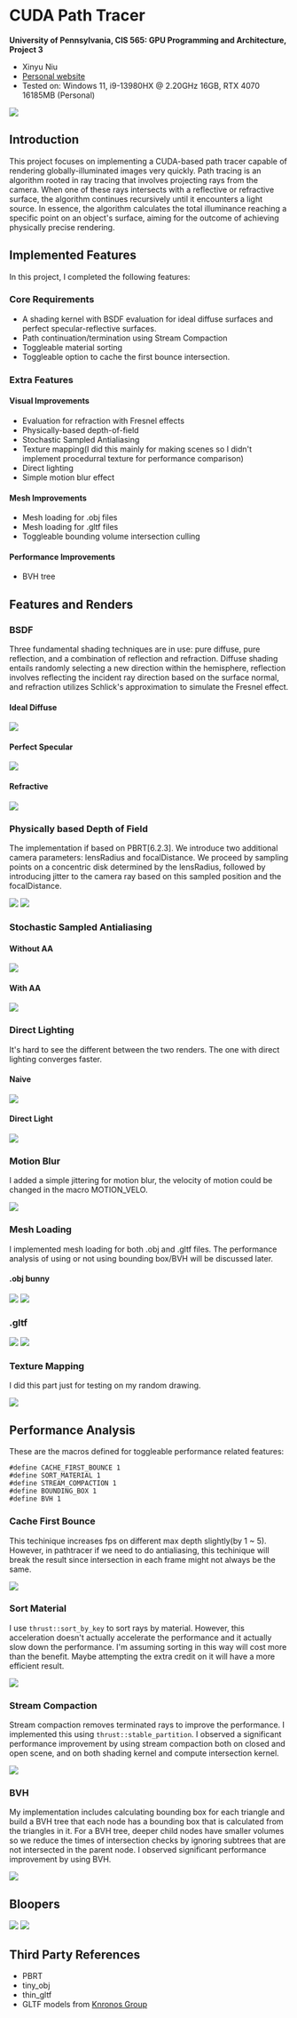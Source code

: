 CUDA Path Tracer
================

**University of Pennsylvania, CIS 565: GPU Programming and Architecture, Project 3**

* Xinyu Niu
* [Personal website](https://xinyuniu6.wixsite.com/my-site-1)
* Tested on: Windows 11, i9-13980HX @ 2.20GHz 16GB, RTX 4070 16185MB (Personal)

![](img/immg.png)

## Introduction

This project focuses on implementing a CUDA-based path tracer capable of rendering globally-illuminated images very quickly. 
Path tracing is an algorithm rooted in ray tracing that involves projecting rays from the camera. When one of these rays intersects with a reflective or refractive surface, the algorithm continues recursively until it encounters a light source. In essence, the algorithm calculates the total illuminance reaching a specific point on an object's surface, aiming for the outcome of achieving physically precise rendering.

## Implemented Features

In this project, I completed the following features:

### Core Requirements

* A shading kernel with BSDF evaluation for ideal diffuse surfaces and perfect specular-reflective surfaces.
* Path continuation/termination using Stream Compaction
* Toggleable material sorting
* Toggleable option to cache the first bounce intersection.

### Extra Features

#### Visual Improvements
* Evaluation for refraction with Fresnel effects
* Physically-based depth-of-field
* Stochastic Sampled Antialiasing
* Texture mapping(I did this mainly for making scenes so I didn't implement procedurral texture for performance comparison)
* Direct lighting
* Simple motion blur effect

#### Mesh Improvements
* Mesh loading for .obj files
* Mesh loading for .gltf files
* Toggleable bounding volume intersection culling

#### Performance Improvements

* BVH tree

## Features and Renders

### BSDF

Three fundamental shading techniques are in use: pure diffuse, pure reflection, and a combination of reflection and refraction. Diffuse shading entails randomly selecting a new direction within the hemisphere, reflection involves reflecting the incident ray direction based on the surface normal, and refraction utilizes Schlick's approximation to simulate the Fresnel effect.

#### Ideal Diffuse

![](img/diffuse.png)

#### Perfect Specular

![](img/specular.png)

#### Refractive

![](img/refractive.png)

### Physically based Depth of Field

The implementation if based on PBRT[6.2.3]. We introduce two additional camera parameters: lensRadius and focalDistance. We proceed by sampling points on a concentric disk determined by the lensRadius, followed by introducing jitter to the camera ray based on this sampled position and the focalDistance.

![](img/dof.png)
![](img/dof2.png)

### Stochastic Sampled Antialiasing

#### Without AA
![](img/noanti.png)
#### With AA
![](img/anti.png)

### Direct Lighting

It's hard to see the different between the two renders. The one with direct lighting converges faster.

#### Naive
![](img/nodirectlight.png)
#### Direct Light
![](img/directlight.png)

### Motion Blur

I added a simple jittering for motion blur, the velocity of motion could be changed in the macro MOTION_VELO.

![](img/mb.png)

### Mesh Loading
I implemented mesh loading for both .obj and .gltf files. The performance analysis of using or not using bounding box/BVH will be discussed later.

#### .obj bunny
![](img/bunny2.png)
![](img/bunnyobj.png)

### .gltf

![](img/gltfsphere.png)
![](img/gltfpeople.png)

### Texture Mapping

I did this part just for testing on my random drawing.

![](img/t1.png)

## Performance Analysis

These are the macros defined for toggleable performance related features:
```
#define CACHE_FIRST_BOUNCE 1
#define SORT_MATERIAL 1
#define STREAM_COMPACTION 1
#define BOUNDING_BOX 1
#define BVH 1
```
### Cache First Bounce

This techinique increases fps on different max depth slightly(by 1 ~ 5). However, in pathtracer if we need to do antialiasing, this techinique will break the result since intersection in each frame might not always be the same.

![](img/cache.png)

### Sort Material

I use ```thrust::sort_by_key``` to sort rays by material. However, this acceleration doesn't actually accelerate the performance and it actually slow down the performance. I'm assuming sorting in this way will cost more than the benefit. Maybe attempting the extra credit on it will have a more efficient result.

![](img/sort.png)

### Stream Compaction

Stream compaction removes terminated rays to improve the performance. I implemented this using ```thrust::stable_partition```. I observed a significant performance improvement by using stream compaction both on closed and open scene, and on both shading kernel and compute intersection kernel.

![](img/stream.png)

### BVH

My implementation includes calculating bounding box for each triangle and build a BVH tree that each node has a bounding box that is calculated from the triangles in it. For a BVH tree, deeper child nodes have smaller volumes so we reduce the times of intersection checks by ignoring subtrees that are not intersected in the parent node. I observed significant performance improvement by using BVH.

![](img/bvh.png)

## Bloopers

![](img/b1.png)
![](img/b2.png)

## Third Party References

* PBRT
* tiny_obj
* thin_gltf
* GLTF models from [Knronos Group](https://github.com/KhronosGroup/glTF-Sample-Models)
